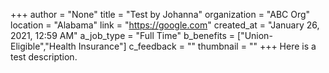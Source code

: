 +++
author = "None"
title = "Test by Johanna"
organization = "ABC Org"
location = "Alabama"
link = "https://google.com"
created_at = "January 26, 2021, 12:59 AM"
a_job_type = "Full Time"
b_benefits = ["Union-Eligible","Health Insurance"]
c_feedback = ""
thumbnail = ""
+++
Here is a test description.